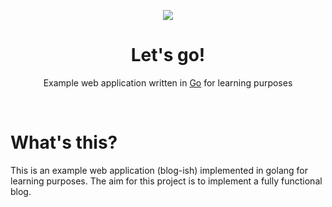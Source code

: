 <p align="center">
<img src="https://res.cloudinary.com/toughbyte/image/upload/b_transparent,c_pad,g_center,h_230,w_230/v1482173747/oarnidlqs1dcxqifb6g7.png"><br/>
<h1 align="center">Let's go!</h1>
<p align="center">
Example web application written in <a href="https://golang.org/">Go</a> for learning purposes
</p>
</p>
<br/>

# What's this?
This is an example web application (blog-ish) implemented in golang for learning purposes. The aim for this project is to implement a fully functional blog.

